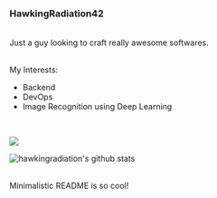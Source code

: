 
### HawkingRadiation42
<br>
Just a guy looking to craft really awesome softwares.
<br>
<br>

My Interests:
* Backend 
* DevOps
* Image Recognition using Deep Learning

<br>

<a href = "https://www.linkedin.com/in/thisisshreykhandelwal/" target = "_blank"> <img src =  "https://img.shields.io/badge/LinkedIn-0077B5?style=for-the-badge&logo=linkedin&logoColor=white"> </a>


![hawkingradiation's github stats](https://github-readme-stats.vercel.app/api?username=HawkingRadiation42&show_icons=true&hide_border=False&theme=dracula&count_private=true)


<br> 
Minimalistic README is so cool!
